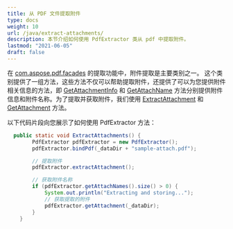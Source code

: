 ```yaml
---
title: 从 PDF 文件提取附件
type: docs
weight: 10
url: /java/extract-attachments/
description: 本节介绍如何使用 PdfExtractor 类从 pdf 中提取附件。
lastmod: "2021-06-05"
draft: false
---
```


在 [com.aspose.pdf.facades](https://reference.aspose.com/pdf/java/com.aspose.pdf.facades/package-frame) 的提取功能中，附件提取是主要类别之一。
 这个类别提供了一组方法，这些方法不仅可以帮助提取附件，还提供了可以为您提供附件相关信息的方法，即 [GetAttachmentInfo](https://reference.aspose.com/pdf/java/com.aspose.pdf.facades/PdfExtractor#getAttachmentInfo--) 和 [GetAttachName](https://reference.aspose.com/pdf/java/com.aspose.pdf.facades/PdfExtractor#getAttachNames--) 方法分别提供附件信息和附件名称。为了提取并获取附件，我们使用 [ExtractAttachment](https://reference.aspose.com/pdf/java/com.aspose.pdf.facades/PdfExtractor#extractAttachment--) 和 [GetAttachment](https://reference.aspose.com/pdf/java/com.aspose.pdf.facades/PdfExtractor#getAttachment--) 方法。

以下代码片段向您展示了如何使用 PdfExtractor 方法：

```java
  public static void ExtractAttachments() {
        PdfExtractor pdfExtractor = new PdfExtractor();
        pdfExtractor.bindPdf(_dataDir + "sample-attach.pdf");

        // 提取附件
        pdfExtractor.extractAttachment();

        // 获取附件名称
        if (pdfExtractor.getAttachNames().size() > 0) {
            System.out.println("Extracting and storing...");
            // 获取提取的附件
            pdfExtractor.getAttachment(_dataDir);
        }
    }
```